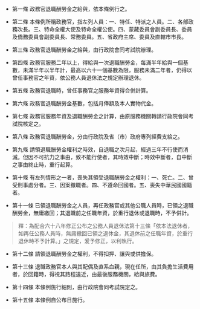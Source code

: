 * 第一條 政務官退職酬勞金之給與，依本條例行之。

* 第二條 本條例所稱政務官，指左列人員：一、特任、特派之人員。二、各部政務次長。三、特命全權大使及特命全權公使。四、蒙藏委員會副委員長、委員及僑務委員會副委員長、常務委員。五、省政府主席、委員及直轄市市長。

* 第三條 政務官退職酬勞金之給與，由行政院會同考試院辦理。

* 第四條 政務官服務二年以上，得給與一次退職酬勞金，每滿半年給與一個基數，未滿半年以半年計，最高以六十一個基數為限，服務未滿二年者，仍得以曾任事務官之年資，依公務人員退休法之規定辦理退休。

* 第五條 政務官退職時，曾任事務官之服務年資得合併計算。

* 第六條 政務官退職酬勞金基數，包括月俸額及本人實物代金。

* 第七條 政務官服務年資及退職酬勞金之計算，由原服務機關轉請行政院會同考試院核定之。

* 第八條 政務官退職酬勞金，分由行政院及省（市）政府專列經費支給之。

* 第九條 請領退職酬勞金權利之時效，自退職之次月起，經過三年不行使而消滅。但因不可抗力之事由，致不能行使者，其時效中斷；時效中斷者，自中斷之事由終止時，重行起算。

* 第十條 有左列情形之一者，喪失其領受退職酬勞金之權利：一、死亡。二、曾受刑事處分者。三、因案撤職者。四、不遵命回國者。五、喪失中華民國國籍者。

* 第十一條 已領退職酬勞金之人員，再任政務官或其他公職人員時，已領之退職酬勞金，無庸繳回；其退職前之任職年資，於重行退休或退職時，不予併計。

> 釋：為配合六十八年修正公布之公務人員退休法第十三條「依本法退休者，如再任公務人員時，無庸繳回已領之退休金，其退休前之任職年資，於重行退休時不予計算。」之規定，爰予修正，以利執行。

* 第十二條 請領退職酬勞金之權利，不得扣押、讓與或供擔保。

* 第十三條 退職政務官本人與其配偶及直系血親，現在任所，由其負擔生活費用者，於回籍時，得視其路程遠近，由最後服務機關，給與旅費。

* 第十四條 本條例施行細則，由行政院會同考試院定之。

* 第十五條 本條例自公布日施行。

